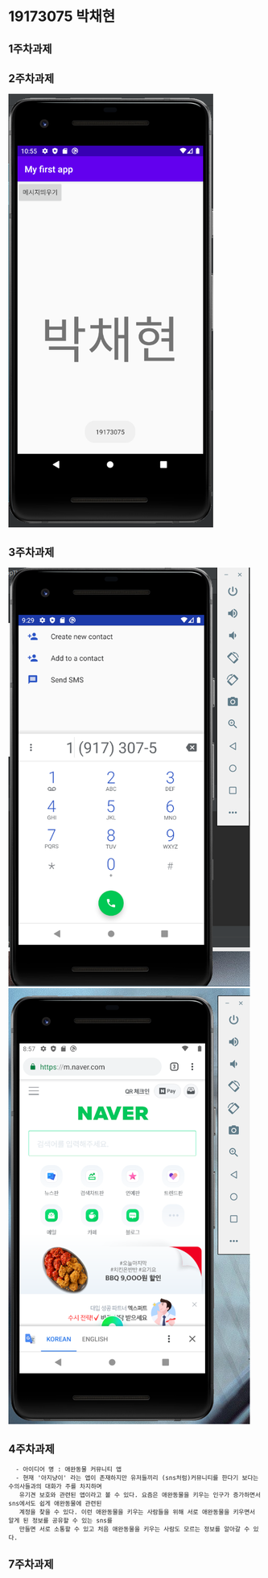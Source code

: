 # 19173075 박채현

## 1주차과제

## 2주차과제
   <img src="./png/[19173075 박채현] 캡스톤디자인 2주차 과제.PNG"></img>

## 3주차과제
   <img src="./png/1.PNG"></img>
   <img src="./png/2.PNG"></img>
   
## 4주차과제

      - 아이디어 명 : 애완동물 커뮤니티 앱
      - 현재 '아지냥이' 라는 앱이 존재하지만 유저들끼리 (sns처럼)커뮤니티를 한다기 보다는 수의사들과의 대화가 주를 차지하며
       유기견 보호와 관련된 앱이라고 볼 수 있다. 요즘은 애완동물을 키우는 인구가 증가하면서 sns에서도 쉽게 애완동물에 관련된 
       계정을 찾을 수 있다. 이런 애완동물을 키우는 사람들을 위해 서로 애완동물을 키우면서 알게 된 정보를 공유할 수 있는 sns를 
       만들면 서로 소통할 수 있고 처음 애완동물을 키우는 사람도 모르는 정보를 알아갈 수 있다.
       
       
## 7주차과제

